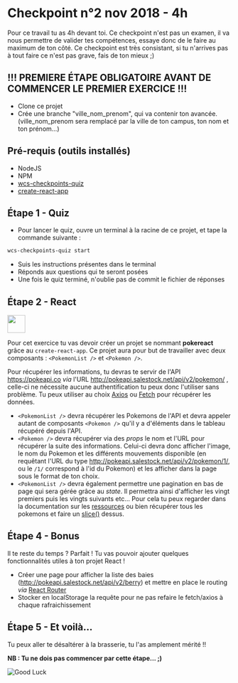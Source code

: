 # Checkpoint n°2 nov 2018 - **4h**

Pour ce travail tu as 4h devant toi. Ce checkpoint n'est pas un examen, il va nous permettre de valider tes compétences, essaye donc de le faire au maximum de ton côté.
Ce checkpoint est très consistant, si tu n'arrives pas à tout faire ce n'est pas grave, fais de ton mieux ;)

## **!!! PREMIERE ÉTAPE OBLIGATOIRE AVANT DE COMMENCER LE PREMIER EXERCICE !!!**

- Clone ce projet
- Crée une branche "ville_nom_prenom", qui va contenir ton avancée. (ville_nom_prenom sera remplacé par la ville de ton campus, ton nom et ton prénom...)

## Pré-requis (outils installés)

- NodeJS
- NPM
- [wcs-checkpoints-quiz](https://www.npmjs.com/package/wcs-checkpoints-quiz)
- [create-react-app ](https://github.com/facebook/create-react-app)

## Étape 1 - Quiz

- Pour lancer le quiz, ouvre un terminal à la racine de ce projet, et tape la commande suivante :

```sh
wcs-checkpoints-quiz start
```

- Suis les instructions présentes dans le terminal
- Réponds aux questions qui te seront posées
- Une fois le quiz terminé, n'oublie pas de commit le fichier de réponses

## Étape 2 - React

<img src="https://media.giphy.com/media/DJM88aCmEeaNG/giphy.gif" height="40">

Pour cet exercice tu vas devoir créer un projet se nommant **pokereact** grâce au `create-react-app`.
Ce projet aura pour but de travailler avec deux composants : `<PokemonList />` et `<Pokemon />`.

Pour récupérer les informations, tu devras te servir de l'API https://pokeapi.co _via_ l'URL http://pokeapi.salestock.net/api/v2/pokemon/ , celle-ci ne nécessite aucune authentification tu peux donc l'utiliser sans problème.
Tu peux utiliser au choix [Axios](https://github.com/axios/axios) ou [Fetch](https://developer.mozilla.org/fr/docs/Web/API/Fetch_API/Using_Fetch) pour récupérer les données.

- `<PokemonList />` devra récupérer les Pokemons de l'API et devra appeler autant de composants `<Pokemon />` qu'il y a d'éléments dans le tableau récupéré depuis l'API.
- `<Pokemon />` devra récupérer via des _props_ le nom et l'URL pour récupérer la suite des informations. Celui-ci devra donc afficher l'image, le nom du Pokemon et les différents mouvements disponible (en requêtant l'URL du type http://pokeapi.salestock.net/api/v2/pokemon/1/, ou le `/1/` correspond à l'id du Pokemon) et les afficher dans la page sous le format de ton choix.
- `<PokemonList />` devra également permettre une pagination en bas de page qui sera gérée grâce au _state_. Il permettra ainsi d'afficher les vingt premiers puis les vingts suivants etc... Pour cela tu peux regarder dans la documentation sur les [ressources](https://pokeapi.co/docs/v2.html#resource-lists) ou bien récupérer tous les pokemons et faire un [slice()](https://developer.mozilla.org/fr/docs/Web/JavaScript/Reference/Objets_globaux/Array/slice) dessus.

## Étape 4 - Bonus

Il te reste du temps ? Parfait ! Tu vas pouvoir ajouter quelques fonctionnalités utiles à ton projet React !

- Créer une page pour afficher la liste des baies (http://pokeapi.salestock.net/api/v2/berry) et mettre en place le routing _via_ [React Router](https://reacttraining.com/react-router/web/guides/basic-components)
- Stocker en localStorage la requête pour ne pas refaire le fetch/axios à chaque rafraichissement

## Étape 5 - Et voilà...

Tu peux aller te désaltérer à la brasserie, tu l'as amplement mérité !!

**NB : Tu ne dois pas commencer par cette étape... ;)**

![Good Luck](https://media.giphy.com/media/AC1PtbdsJZyOQ/giphy.gif)
